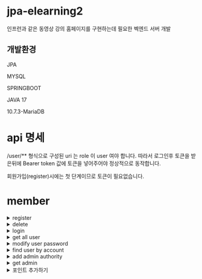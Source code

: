 # jpa-elearning2
 

인프런과 같은 동영상 강의 홈페이지를 구현하는데 필요한 벡엔드 서버 개발
 
 ## 개발환경
 JPA
 
 MYSQL
 
 SPRINGBOOT 
 
 JAVA 17
 
 10.7.3-MariaDB
 
 # api 명세
 

  /user/** 형식으로 구성된 uri 는 role 이 user 여야 합니다. 따라서 로그인후 토큰을 받은뒤에 Bearer token 값에
토큰을 넣어주어야 정상적으로 동작합니다.

 회원가입(register)시에는 첫 단계이므로 토큰이 필요없습니다.
 
 # member  

 <details markdown="1">
<summary> register</summary>
 

 ## /register

![image](https://user-images.githubusercontent.com/42957005/217699539-c8b66b27-3af6-44fa-b718-7e65a640857c.png) 
</details>


 <details markdown="1">
<summary> delete</summary>
 

 ## /user/delete/{account}

 ![화면 캡처 2023-01-30 205125](https://user-images.githubusercontent.com/42957005/215470082-f5961d1e-a361-4d6a-95d7-c0dedaf0fdbc.png)
 
</details>

 

 <details markdown="1">
<summary> login</summary>
RequestBody  
 
      String account;

      String password;

      
    
 ## /login

![image](https://user-images.githubusercontent.com/42957005/215474246-5ec1e7ba-4214-43d9-a50f-04b598bdbff3.png) 
</details>



 <details markdown="1">
<summary> get all user</summary> 
 ## /user/getusers

![image](https://user-images.githubusercontent.com/42957005/215474807-a7fa38c8-7ec6-49cc-b9f9-12b05bf8e5ad.png)
</details>








 <details markdown="1">
<summary>modify user password</summary>
 

 ## /user/modify/{account}
request parameter : string password 
 
![image](https://user-images.githubusercontent.com/42957005/215475607-c8cace69-a747-454c-a7c6-549f5293060f.png)
![image](https://user-images.githubusercontent.com/42957005/215475390-2a10c67d-ef19-4c88-b231-4675d660311a.png)

</details>







 <details markdown="1">
<summary>find user by account</summary>
 

 ## /user/get
  RequestParam String account
![image](https://user-images.githubusercontent.com/42957005/221413882-38835e3b-7dbe-46f1-8b99-a8e705dcdfcb.png)
</details>
 





 <details markdown="1">
<summary>add admin authority</summary>
 

 ## /user/toadmin
  RequestParam String email
![image](https://user-images.githubusercontent.com/42957005/221413853-6a6772f1-84a4-4aee-80f1-d865cef93f8e.png)
</details>
 



 <details markdown="1">
<summary>get admin </summary>
 

 ## /user/admin/get
  RequestParam : String account
![image](https://user-images.githubusercontent.com/42957005/221413809-998f7fe1-3efe-4a9a-9eb4-d698c3cff0a1.png)
</details>




 <details markdown="1">
<summary> 포인트 추가하기 </summary>
 
![image](https://user-images.githubusercontent.com/42957005/221413725-127f4593-bde5-4b90-b8de-b3f679b823c7.png)





# board
file 은 board 정보의 일부분이다.

 <details markdown="1">
<summary> board 생성 </summary>
 
### post 방식
##  /user/save/file
  
     RequestBody  
      String text;

      String description;

      String filepath;
       Long price;

   
    
</details>

 


 <details markdown="1">
<summary> 구매한 board </summary>
 
### get 방식
## /user/boughtfiles
RequestParam String email
(사용자의 이메일) 
 
</details>


 <details markdown="1">
<summary> board 구매 </summary>
 
### post 방식
##  /user/buy/board
  
     @RequestBody  
     
     
      String email;
      String filetext;

만약 사용자의 돈이 부족하면 board 구매할수 없다
    
</details>





 <details markdown="1">
<summary> filetitle 을 keyword 을 이용해 검색 </summary>
 
### get 방식
##  /user/searchfiles
  
     @RequestParam  
   
      String searchkeyword 
   

     
</details>



 <details markdown="1">
<summary>board 삭제 </summary>
 
### delete 방식
##  /user/deleteboard
  
     @RequestParam  
   
      String title 
    
</details>





 <details markdown="1">
<summary>image 파일 보기 </summary>
 
### get 방식
##  /user/fileimg
  
     @RequestParam  
   
      String title 
      String filename
    
</details>




 <details markdown="1">
<summary>video 파일 보기 </summary>
 
### get 방식
##  /user/filevid
  
     @RequestParam  
   
      String title 
      String filename
    
</details>

